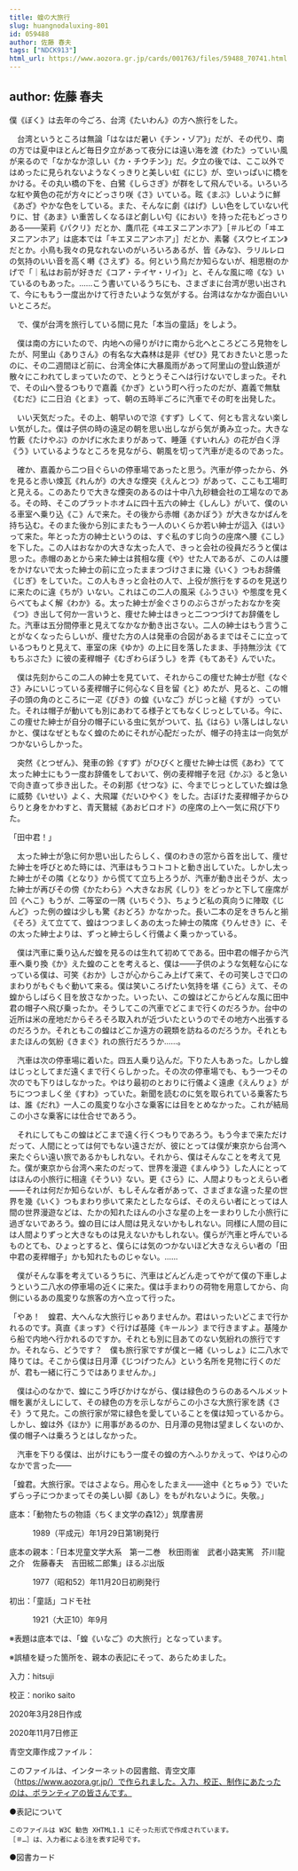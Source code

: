 ```yaml
---
title: 蝗の大旅行
slug: huangnodaluxing-801
id: 059488
author: 佐藤 春夫
tags: ["NDCK913"]
html_url: https://www.aozora.gr.jp/cards/001763/files/59488_70741.html
---
```


## author: 佐藤 春夫

僕《ぼく》は去年の今ごろ、台湾《たいわん》の方へ旅行をした。

　台湾というところは無論「はなはだ暑い《チン・ゾア》」だが、その代り、南の方では夏中ほとんど毎日夕立があって夜分には遠い海を渡《わた》っていい風が来るので「なかなか涼しい《カ・チウチン》」だ。夕立の後では、ここ以外ではめったに見られないようなくっきりと美しい虹《にじ》が、空いっぱいに橋をかける。その丸い橋の下を、白鷺《しらさぎ》が群をして飛んでいる。いろいろな紅や黄色の花が方々にどっさり咲《さ》いている。眩《まぶ》しいように鮮《あざ》やかな色をしている。また、そんなに劇《はげ》しい色をしていない代りに、甘《あま》い重苦しくなるほど劇しい匂《におい》を持った花もどっさりある――茉莉《パクリ》だとか、鷹爪花《ヰエヌニアンホア》［＃ルビの「ヰエヌニアンホア」は底本では「キエヌニアンホア」］だとか、素馨《スウヒイエン》だとか。小鳥も我々の見なれないのがいろいろあるが、皆《みな》、ラリルレロの気持のいい音を高く囀《さえず》る。何という鳥だか知らないが、相思樹のかげで「｜私はお前が好きだ《コア・テイヤ・リイ》」と、そんな風に啼《な》いているのもあった。……こう書いているうちにも、さまざまに台湾が思い出されて、今にももう一度出かけて行きたいような気がする。台湾はなかなか面白いいいところだ。

　で、僕が台湾を旅行している間に見た「本当の童話」をしよう。

　僕は南の方にいたので、内地への帰りがけに南から北へところどころ見物をしたが、阿里山《ありさん》の有名な大森林は是非《ぜひ》見ておきたいと思ったのに、その二週間ほど前に、台湾全体に大暴風雨があって阿里山の登山鉄道が散々にこわれてしまっていたので、とうとうそこへは行けないでしまった。それで、その山へ登るつもりで嘉義《かぎ》という町へ行ったのだが、嘉義で無駄《むだ》に二日泊《とま》って、朝の五時半ごろに汽車でその町を出発した。

　いい天気だった。その上、朝早いので涼《すず》しくて、何とも言えない楽しい気がした。僕は子供の時の遠足の朝を思い出しながら気が勇み立った。大きな竹藪《たけやぶ》のかげに水たまりがあって、睡蓮《すいれん》の花が白く浮《う》いているようなところを見ながら、朝風を切って汽車が走るのであった。

　確か、嘉義から二つ目ぐらいの停車場であったと思う。汽車が停ったから、外を見ると赤い煉瓦《れんが》の大きな煙突《えんとつ》があって、ここも工場町と見える。このあたりで大きな煙突のあるのは十中八九砂糖会社の工場なのである。その時、そこのプラットホオムに四十五六の紳士《しんし》がいて、僕のいる車室へ乗り込《こ》んで来た。その後から赤帽《あかぼう》が大きなかばんを持ち込む。そのまた後から別にまたもう一人のいくらか若い紳士が這入《はい》って来た。年とった方の紳士というのは、すぐ私のすじ向うの座席へ腰《こし》を下した。この人はおなかの大きな太った人で、きっと会社の役員だろうと僕は思った。赤帽のあとから来た紳士は貧相な痩《や》せた人であるが、この人は腰をかけないで太った紳士の前に立ったままつづけさまに幾《いく》つもお辞儀《じぎ》をしていた。この人もきっと会社の人で、上役が旅行をするのを見送りに来たのに違《ちが》いない。これはこの二人の風采《ふうさい》や態度を見くらべてもよく解《わか》る。太った紳士が金ぐさりのぶらさがったおなかを突《つ》き出して何か一言いうと、痩せた紳士はきっと二つつづけてお辞儀をした。汽車は五分間停車と見えてなかなか動き出さない。二人の紳士はもう言うことがなくなったらしいが、痩せた方の人は発車の合図があるまではそこに立っているつもりと見えて、車室の床《ゆか》の上に目を落したまま、手持無沙汰《てもちぶさた》に彼の麦稈帽子《むぎわらぼうし》を弄《もてあそ》んでいた。

　僕は先刻からこの二人の紳士を見ていて、それからこの痩せた紳士が慰《なぐさ》みにいじっている麦稈帽子に何心なく目を留《と》めたが、見ると、この帽子の頭の角のところに一疋《ぴき》の蝗《いなご》がじっと縋《すが》っていた。それは帽子が動いても別にあわてる様子とてもなくじっとしている。今に、この痩せた紳士が自分の帽子にいる虫に気がついて、払《はら》い落しはしないかと、僕はなぜともなく蝗のためにそれが心配だったが、帽子の持主は一向気がつかないらしかった。

　突然《とつぜん》、発車の鈴《すず》がひびくと痩せた紳士は慌《あわ》てて太った紳士にもう一度お辞儀をしておいて、例の麦稈帽子を冠《かぶ》ると急いで向き直って歩き出した。その刹那《せつな》に、今までじっとしていた蝗は急に威勢《いせい》よく、大飛躍《だいひやく》をした。古ぼけた麦稈帽子からひらりと身をかわすと、青天鵞絨《あおビロオド》の座席の上へ一気に飛び下りた。

「田中君！」

　太った紳士が急に何か思い出したらしく、僕のわきの窓から首を出して、痩せた紳士を呼びとめた時には、汽車はもうコトコトと動き出していた。しかし太った紳士がその隣《となり》から慌てて立ち上ろうが、汽車が動き出そうが、太った紳士が再びその傍《かたわら》へ大きなお尻《しり》をどっかと下して座席が凹《へこ》もうが、二等室の一隅《いちぐう》、ちょうど私の真向うに陣取《じんど》った例の蝗は少しも驚《おどろ》かなかった。長い二本の足をきちんと揃《そろ》えて立てて、蝗はつつましくあの太った紳士の隣席《りんせき》に、その太った紳士よりは、ずっと紳士らしく行儀よく乗っかっている。

　僕は汽車に乗り込んだ蝗を見るのは生れて初めてである。田中君の帽子から汽車へ乗り換《か》えた蝗のことを考えると、僕は――子供のような気軽な心になっている僕は、可笑《おか》しさが心からこみ上げて来て、その可笑しさで口のまわりがもぐもぐ動いて来る。僕は笑いころげたい気持を堪《こら》えて、その蝗からしばらく目を放さなかった。いったい、この蝗はどこからどんな風に田中君の帽子へ飛び乗ったか。そうしてこの汽車でどこまで行くのだろうか。台中の近所は米の産地だからそろそろ取入れが近づいたというのでその地方へ出張するのだろうか。それともこの蝗はどこか遠方の親類を訪ねるのだろうか。それともまたほんの気紛《きまぐ》れの旅行だろうか……。

　汽車は次の停車場に着いた。四五人乗り込んだ。下りた人もあった。しかし蝗はじっとしてまだ遠くまで行くらしかった。その次の停車場でも、もう一つその次のでも下りはしなかった。やはり最初のとおりに行儀よく遠慮《えんりょ》がちにつつましく坐《すわ》っていた。新聞を読むのに気を取られている乗客たちは、誰《だれ》一人この風変りな小さな乗客には目をとめなかった。これが結局この小さな乗客には仕合せであろう。

　それにしてもこの蝗はどこまで遠く行くつもりであろう。もう今まで来ただけだって、人間にとっては何でもない遠さだが、彼にとっては僕が東京から台湾へ来たぐらい遠い旅であるかもしれない。それから、僕はそんなことを考えて見た。僕が東京から台湾へ来たのだって、世界を漫遊《まんゆう》した人にとってはほんの小旅行に相違《そうい》ない。更《さら》に、人間よりもっとえらい者――それは何だか知らないが、もしそんな者があって、さまざまな違った星の世界を幾《いく》つもまわり歩いて来たとしたならば、そのえらい者にとっては人間の世界漫遊などは、たかの知れたほんの小さな星の上を一まわりした小旅行に過ぎないであろう。蝗の目には人間は見えないかもしれない。同様に人間の目には人間よりずっと大きなものは見えないかもしれない。僕らが汽車と呼んでいるものとても、ひょっとすると、僕らには気のつかないほど大きなえらい者の「田中君の麦稈帽子」かも知れたものじゃない。……

　僕がそんな事を考えているうちに、汽車はどんどん走ってやがて僕の下車しようという二八水の停車場の近くに来た。僕は手まわりの荷物を用意してから、向側にいるあの風変りな旅客の方へ立って行った。

「やあ！　蝗君、大へんな大旅行じゃありませんか。君はいったいどこまで行かれるのです。真直《まっす》ぐ行けば基隆《キールン》まで行きますよ。基隆から船で内地へ行かれるのですか。それとも別に目あてのない気紛れの旅行ですか。それなら、どうです？　僕も旅行家ですが僕と一緒《いっしょ》に二八水で降りては。そこから僕は日月潭《じつげつたん》という名所を見物に行くのだが、君も一緒に行こうではありませんか。」

　僕は心のなかで、蝗にこう呼びかけながら、僕は緑色のうらのあるヘルメット帽を裏がえしにして、その緑色の方を示しながらこの小さな大旅行家を誘《さそ》うて見た。この旅行家が常に緑色を愛していることを僕は知っているから。しかし、蝗は外《ほか》に用事があるのか、日月潭の見物は望ましくないのか、僕の帽子へは乗ろうとはしなかった。

　汽車を下りる僕は、出がけにもう一度その蝗の方へふりかえって、やはり心のなかで言った――

「蝗君。大旅行家。ではさよなら。用心をしたまえ――途中《とちゅう》でいたずらっ子につかまってその美しい脚《あし》をもがれないように。失敬。」













底本：「動物たちの物語〈ちくま文学の森12〉」筑摩書房

　　　1989（平成元）年1月29日第1刷発行

底本の親本：「日本児童文学大系　第一二巻　秋田雨雀　武者小路実篤　芥川龍之介　佐藤春夫　吉田絃二郎集」ほるぷ出版

　　　1977（昭和52）年11月20日初刷発行

初出：「童話」コドモ社

　　　1921（大正10）年9月

※表題は底本では、「蝗《いなご》の大旅行」となっています。

※誤植を疑った箇所を、親本の表記にそって、あらためました。

入力：hitsuji

校正：noriko saito

2020年3月28日作成

2020年11月7日修正

青空文庫作成ファイル：

このファイルは、インターネットの図書館、青空文庫（https://www.aozora.gr.jp/）で作られました。入力、校正、制作にあたったのは、ボランティアの皆さんです。











●表記について


	このファイルは W3C 勧告 XHTML1.1 にそった形式で作成されています。
	［＃…］は、入力者による注を表す記号です。







●図書カード
